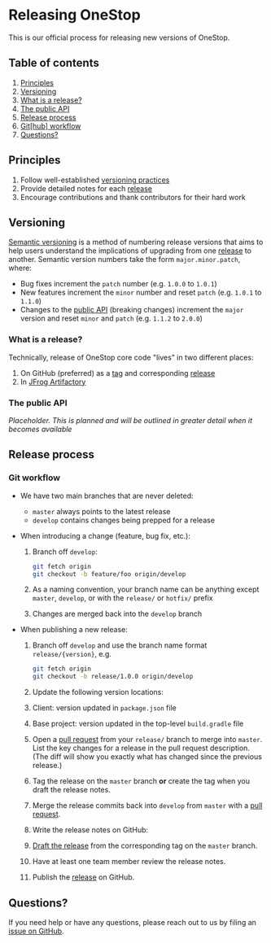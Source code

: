 # Releasing OneStop

This is our official process for releasing new versions of OneStop.


## Table of contents
1. [Principles](#principles)
1. [Versioning](#versioning)
  1. [What is a release?](#what-is-a-release)
  1. [The public API](#the-public-api)
1. [Release process](#release-process)
  1. [Git[hub] workflow](#git-workflow)
1. [Questions?](#questions)


## Principles
1. Follow well-established [versioning practices](#versioning)
1. Provide detailed notes for each [release](#what-is-a-release)
1. Encourage contributions and thank contributors for their hard work


## Versioning
[Semantic versioning][semver] is a method of numbering release versions that
aims to help users understand the implications of upgrading from one
[release](#what-is-a-release) to another. Semantic version numbers take the
form `major.minor.patch`, where:

* Bug fixes increment the `patch` number (e.g. `1.0.0` to `1.0.1`)
* New features increment the `minor` number and reset `patch` (e.g. `1.0.1` to
  `1.1.0`)
* Changes to the [public API](#public-api) (breaking changes) increment the
  `major` version and reset `minor` and `patch` (e.g. `1.1.2` to `2.0.0`)

### What is a release?
Technically, release of OneStop core code "lives" in two
different places:

1. On GitHub (preferred) as a [tag][git tag] and corresponding [release][releases]
1. In [JFrog Artifactory][jfrog]

### The public API
*Placeholder. This is planned and will be outlined in greater detail when it
becomes available*

## Release process

### Git workflow

* We have two main branches that are never deleted:
  * `master` always points to the latest release
  * `develop` contains changes being prepped for a release

* When introducing a change (feature, bug fix, etc.):

  1. Branch off `develop`:

      ```sh
      git fetch origin
      git checkout -b feature/foo origin/develop
      ```

  1. As a naming convention, your branch name can be anything except `master`,
     `develop`, or with the `release/` or `hotfix/` prefix

  1. Changes are merged back into the `develop` branch

* When publishing a new release:

  1. Branch off `develop` and use the branch name format `release/{version}`,
     e.g.

      ```sh
      git fetch origin
      git checkout -b release/1.0.0 origin/develop
      ```

  1. Update the following version locations:
    1. Client: version updated in `package.json` file
    1. Base project: version updated in the top-level `build.gradle` file
  1. Open a [pull request] from your `release/` branch to merge into `master`.
     List the key changes for a release in the pull request description. (The
     diff will show you exactly what has changed since the previous release.)

  1. Tag the release on the `master` branch **or** create the tag when you
     draft the release notes.

  1. Merge the release commits back into `develop` from `master` with a [pull
     request].

  1. Write the release notes on GitHub:

    1. [Draft the release][draft release] from the corresponding tag on the
       `master` branch.

    1. Have at least one team member review the release notes.

    1. Publish the [release](https://github.com/cires-ncei/onestop/releases)
       on GitHub.


## Questions?
If you need help or have any questions, please reach out to us by filing an [issue on GitHub][github issues].


[draft release]: https://github.com/cires-ncei/onestop/releases/new
[git tag]: https://git-scm.com/book/en/v2/Git-Basics-Tagging
[new release]: https://github.com/cires-ncei/onestop/releases/new
[pull request]: https://github.com/cires-ncei/onestop/compare
[releases]: https://github.com/cires-ncei/onestop/releases
[semver]: http://semver.org/
[jfrog]: https://oss.jfrog.org/artifactory/webapp/#/home
[github issues]: https://github.com/cires-ncei/onestop/issues/new
